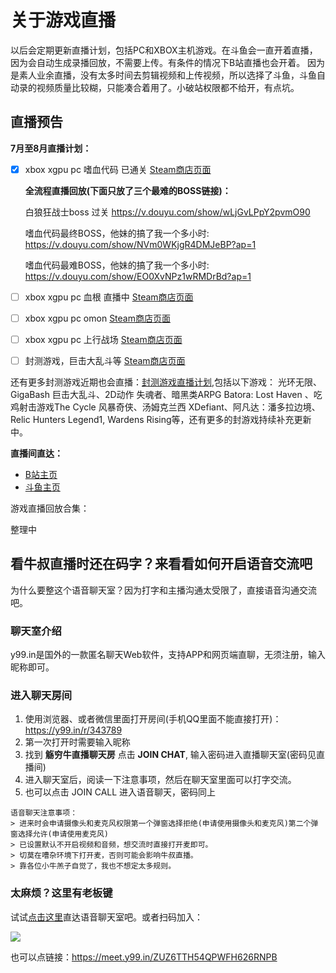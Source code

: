 # 关于游戏直播

以后会定期更新直播计划，包括PC和XBOX主机游戏。在斗鱼会一直开着直播，因为会自动生成录播回放，不需要上传。有条件的情况下B站直播也会开着。
因为是素人业余直播，没有太多时间去剪辑视频和上传视频，所以选择了斗鱼，斗鱼自动录的视频质量比较糊，只能凑合着用了。小破站权限都不给开，有点坑。

## 直播预告

**7月至8月直播计划：**

- [x] xbox xgpu pc 嗜血代码 已通关 [Steam商店页面](https://store.steampowered.com/app/678960/CODE_VEIN/)
  
  **全流程直播回放(下面只放了三个最难的BOSS链接)：**
  
    白狼狂战士boss 过关
    https://v.douyu.com/show/wLjGvLPpY2pvmO90

    嗜血代码最终BOSS，他妹的搞了我一个多小时:
    https://v.douyu.com/show/NVm0WKjgR4DMJeBP?ap=1

    嗜血代码最难BOSS，他妹的搞了我一个多小时:
    https://v.douyu.com/show/EO0XvNPz1wRMDrBd?ap=1


- [ ] xbox xgpu  pc  血根 直播中 [Steam商店页面](https://store.steampowered.com/app/820540/Bloodroots/)
- [ ] xbox xgpu  pc omon [Steam商店页面](https://store.steampowered.com/app/969760/Omno/)
- [ ] xbox xgpu  pc 上行战场 [Steam商店页面](https://store.steampowered.com/app/979690/__The_Ascent/)
- [ ] 封测游戏，巨击大乱斗等 [Steam商店页面](https://store.steampowered.com/app/1546400/GigaBash/)

还有更多封测游戏近期也会直播：[封测游戏直播计划](c/g/notes/21-5.md),包括以下游戏：
光环无限、GigaBash 巨击大乱斗、2D动作 失魂者、暗黑类ARPG Batora: Lost Haven 、吃鸡射击游戏The Cycle 风暴奇侠、汤姆克兰西 XDefiant、阿凡达：潘多拉边境、Relic Hunters Legend1, Wardens Rising等，还有更多的封游戏持续补充更新中。

**直播间直达：**

- [B站主页](https://live.bilibili.com/22855472)
- [斗鱼主页](https://www.douyu.com/9865870)

游戏直播回放合集：

整理中

## 看牛叔直播时还在码字？来看看如何开启语音交流吧

为什么要整这个语音聊天室？因为打字和主播沟通太受限了，直接语音沟通交流吧。

### 聊天室介绍

y99.in是国外的一款匿名聊天Web软件，支持APP和网页端直聊，无须注册，输入昵称即可。

### 进入聊天房间

1. 使用浏览器、或者微信里面打开房间(手机QQ里面不能直接打开)： https://y99.in/r/343789
2. 第一次打开时需要输入昵称
3. 找到 **觞穷牛直播聊天房** 点击 **JOIN CHAT**, 输入密码进入直播聊天室(密码见直播间)
4. 进入聊天室后，阅读一下注意事项，然后在聊天室里面可以打字交流。
5. 也可以点击 JOIN CALL 进入语音聊天，密码同上

```NOTE
语音聊天注意事项：
> 进来时会申请摄像头和麦克风权限第一个弹窗选择拒绝(申请使用摄像头和麦克风)第二个弹窗选择允许(申请使用麦克风)
> 已设置默认不开启视频和音频，想交流时直接打开麦即可。
> 切莫在嘈杂环境下打开麦，否则可能会影响牛叔直播。
> 靠各位小牛羔子自觉了，我也不想定太多规则。
```

### 太麻烦？这里有老板键

试试[点击这里](https://meet.y99.in/ZUZ6TTH54QPWFH626RNPB)直达语音聊天室吧。或者扫码加入：

![](../../assets/my-img/qrcode_meet.y99.in.png)

也可以点链接：https://meet.y99.in/ZUZ6TTH54QPWFH626RNPB